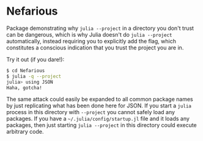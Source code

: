 # Nefarious

Package demonstrating why `julia --project` in a directory you don't trust can be dangerous, which is why Julia doesn't do `julia --project` automatically, instead requiring you to explicitly add the flag, which constitutes a conscious indication that you trust the project you are in.

Try it out (if you dare!):

```sh
$ cd Nefarious
$ julia -q --project
julia> using JSON
Haha, gotcha!
```

The same attack could easily be expanded to all common package names by just replicating what has been done here for JSON.
If you start a `julia` process in this directory with `--project` you cannot safely load any packages.
If you have a `~/.julia/config/startup.jl` file and it loads any packages, then just starting `julia --project` in this directory could execute arbitrary code.
